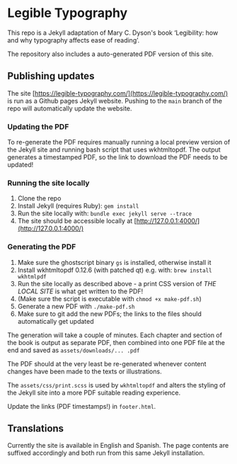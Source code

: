 # Legible Typography

This repo is a Jekyll adaptation of Mary C. Dyson's book ‘Legibility: how and 
why typography affects ease of reading’.

The repository also includes a auto-generated PDF version of this site.

## Publishing updates

The site [https://legible-typography.com/](https://legible-typography.com/) is 
run as a Github pages Jekyll website. Pushing to the `main` branch of the repo
will automatically update the website.

### Updating the PDF

To re-generate the PDF requires manually running a local preview version of the
Jekyll site and running bash script that uses wkhtmltopdf. The output generates
a timestamped PDF, so the link to download the PDF needs to be updated!

### Running the site locally

1. Clone the repo
2. Install Jekyll (requires Ruby): `gem install`
3. Run the site locally with: `bundle exec jekyll serve --trace`
4. The site should be accessible locally at [http://127.0.0.1:4000/](http://127.0.0.1:4000/)

### Generating the PDF

1. Make sure the ghostscript binary `gs` is installed, otherwise install it
2. Install wkhtmltopdf 0.12.6 (with patched qt) e.g. with: `brew install wkhtmlpdf`
3. Run the site locally as described above - a print CSS version of *THE LOCAL SITE* is what get written to the PDF!
4. (Make sure the script is executable with `chmod +x make-pdf.sh`)
5. Generate a new PDF with `./make-pdf.sh` 
6. Make sure to git add the new PDFs; the links to the files should automatically get updated

The generation will take a couple of minutes. Each chapter and section of the
book is output as separate PDF, then combined into one PDF file at the end and
saved as `assets/downloads/... .pdf`

The PDF should at the very least be re-generated whenever content changes have
been made to the texts or illustrations.

The `assets/css/print.scss` is used by `wkhtmltopdf` and alters the styling of
the Jekyll site into a more PDF suitable reading experience.

Update the links (PDF timestamps!) in `footer.html`.

## Translations

Currently the site is available in English and Spanish. The page contents are
suffixed accordingly and both run from this same Jekyll installation.
